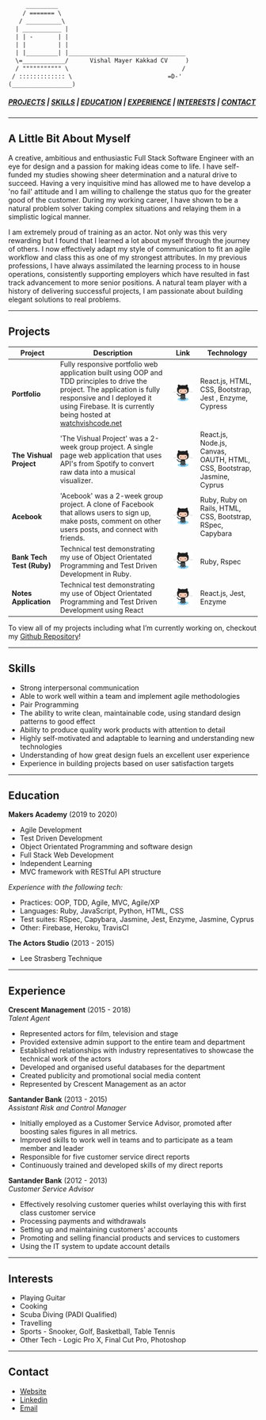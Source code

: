 ```
     _________
    / ======= \
   / __________\
  | ___________ |
  | | -       | |
  | |         | |
  | |_________| |_________________________________
  \=____________/      Vishal Mayer Kakkad CV     )  
  / """"""""""" \                                /
 / ::::::::::::: \                           =D-'
(_________________)
```

##### [*PROJECTS*](#projects) | [*SKILLS*](#skills) | [*EDUCATION*](#education) | [*EXPERIENCE*](#experience) | [*INTERESTS*](#interests) | [*CONTACT*](#contact)

---

## A Little Bit About Myself

A creative, ambitious and enthusiastic Full Stack Software Engineer with an eye for design and a passion for making ideas come to life. I have self-funded my studies showing sheer determination and a natural drive to succeed. Having a very inquisitive mind has allowed me to have develop a 'no fail' attitude and I am willing to challenge the status quo for the greater good of the customer. During my working career, I have shown to be a natural problem solver taking complex situations and relaying them in a simplistic logical manner.

I am extremely proud of training as an actor. Not only was this very rewarding but I found that I learned a lot about myself through the journey of others. I now effectively adapt my style of communication to fit an agile workflow and class this as one of my strongest attributes. In my previous professions, I have always assimilated the learning process to in house operations, consistently supporting employers which have resulted in fast track advancement to more senior positions. A natural team player with a history of delivering successful projects, I am passionate about building elegant solutions to real problems.

---

## Projects

| __Project__  | __Description__ | __Link__ | __Technology__ |
|---|---|---|---|
| **Portfolio**| Fully responsive portfolio web application built using OOP and TDD principles to drive the project. The application is fully responsive and I deployed it using Firebase. It is currently being hosted at <a href="https://watchvishcode.net" target="_blank" rel="noreferrer noopener">watchvishcode.net</a>| <a href="https://github.com/Vish-Mayer/portfolio/" target="_blank" rel="noreferrer noopener"><img src="./images/github.png" width=220 a>| React.js, HTML, CSS, Bootstrap, Jest , Enzyme, Cypress
| **The Vishual Project**| 'The Vishual Project' was a 2-week group project. A single page web application that uses API's from Spotify to convert raw data into a musical visualizer.| <a href="https://github.com/Walker-TW/Front-End-Vishual/" target="_blank" rel="noreferrer noopener"><img src="./images/github.png" width=220 a>| React.js, Node.js, Canvas, OAUTH, HTML, CSS, Bootstrap,  Jasmine, Cyprus
| **Acebook** | 'Acebook' was a 2-week group project. A clone of Facebook that allows users to sign up, make posts, comment on other users posts, and connect with friends. | <a href="https://github.com/basselalsayed/acebook-derailed/" target="_blank" rel="noreferrer noopener"><img src="./images/github.png" width=220 a>| Ruby, Ruby on Rails, HTML, CSS, Bootstrap, RSpec, Capybara
| **Bank Tech Test (Ruby)** | Technical test demonstrating my use of Object Orientated Programming and Test Driven Development in Ruby.| <a href="https://github.com/Vish-Mayer/bank-tech-test/" target="_blank" rel="noreferrer noopener"><img src="./images/github.png" width=220 a> | Ruby, Rspec
| **Notes Application**| Technical test demonstrating my use of Object Orientated Programming and Test Driven Development using React| <a href="https://github.com/Vish-Mayer/notes-app-react/" target="_blank" rel="noreferrer noopener"><img src="./images/github.png" width=220 a>| React.js, Jest, Enzyme

To view all of my projects including what I’m currently working on, checkout my [Github Repository](https://github.com/Vish-Mayer?tab=repositories)!

---

## Skills

- Strong interpersonal communication
- Able to work well within a team and implement agile methodologies
- Pair Programming
- The ability to write clean, maintainable code, using standard design patterns to good effect
- Ability to produce quality work products with attention to detail
- Highly self-motivated and adaptable to learning and understanding new technologies
- Understanding of how great design fuels an excellent user experience
- Experience in building projects based on user satisfaction targets

---

## Education

**Makers Academy** (2019 to 2020)

- Agile Development
- Test Driven Development
- Object Orientated Programming and software design
- Full Stack Web Development
- Independent Learning
- MVC framework with RESTful API structure

*Experience with the following tech:*
- Practices: OOP, TDD, Agile, MVC, Agile/XP
- Languages: Ruby, JavaScript, Python, HTML, CSS
- Test suites: RSpec, Capybara, Jasmine, Jest, Enzyme, Jasmine, Cyprus
- Other: Firebase, Heroku, TravisCI

**The Actors Studio** (2013 - 2015)
- Lee Strasberg Technique

---

## Experience

**Crescent Management** (2015 - 2018)   
*Talent Agent*  

- Represented actors for film, television and stage
- Provided extensive admin support to the entire team and department
- Established relationships with industry representatives to showcase the technical work of the actors
- Developed and organised useful databases for the department
- Created publicity and promotional social media content
- Represented by Crescent Management as an actor

**Santander Bank** (2013 - 2015)    
*Assistant Risk and Control Manager*  

- Initially employed as a Customer Service Advisor, promoted after boosting sales figures in all metrics.
- Improved skills to work well in teams and to participate as a team member and leader
- Responsible for five customer service direct reports
- Continuously trained and developed skills of my direct reports


**Santander Bank** (2012 - 2013)    
*Customer Service Advisor*  

- Effectively resolving customer queries whilst overlaying this with first class customer service
- Processing payments and withdrawals
- Setting up and maintaining customers' accounts
- Promoting and selling financial products and services to customers
- Using the IT system to update account details


---

## Interests

- Playing Guitar            
- Cooking
- Scuba Diving (PADI Qualified)
- Travelling
- Sports - Snooker, Golf, Basketball, Table Tennis
- Other Tech - Logic Pro X, Final Cut Pro, Photoshop

---

## Contact
- <a href="https://watchvishcode.net" target="_blank" rel="noreferrer noopener">Website</a>
- <a href="https://www.linkedin.com/in/vishal-mayer-kakkad-a04607189/" target="_blank" rel="noreferrer noopener">Linkedin</a>
- <a href="mailto:vish.mayer@gmail.com" target="_blank" rel="noreferrer noopener">Email</a>
